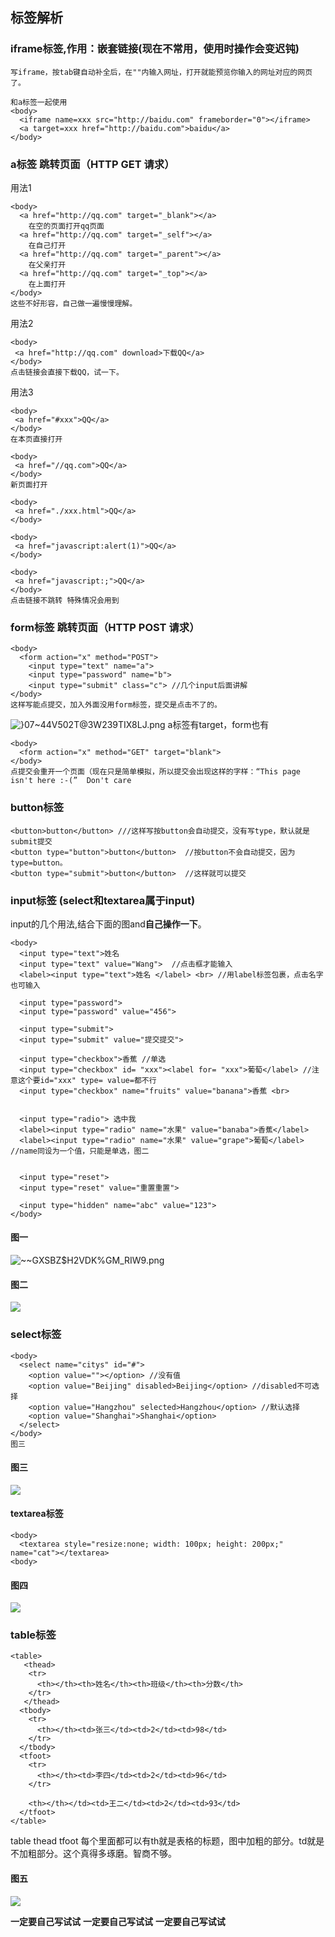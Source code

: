 ## 标签解析

### iframe标签,作用：嵌套链接(现在不常用，使用时操作会变迟钝)
```
写iframe，按tab键自动补全后，在""内输入网址，打开就能预览你输入的网址对应的网页了。
```
```
和a标签一起使用
<body>
  <iframe name=xxx src="http://baidu.com" frameborder="0"></iframe>
  <a target=xxx href="http://baidu.com">baidu</a>
</body>
```
### a标签 跳转页面（HTTP GET 请求）
用法1
```
<body>
  <a href="http://qq.com" target="_blank"></a> 
	在空的页面打开qq页面
  <a href="http://qq.com" target="_self"></a>
	在自己打开
  <a href="http://qq.com" target="_parent"></a>
	在父亲打开
  <a href="http://qq.com" target="_top"></a>
	在上面打开
</body>
这些不好形容，自己做一遍慢慢理解。
```
用法2
```
<body>
 <a href="http://qq.com" download>下载QQ</a>
</body>
点击链接会直接下载QQ，试一下。
```
用法3
```
<body>
 <a href="#xxx">QQ</a>
</body>
在本页直接打开
```
```
<body>
 <a href="//qq.com">QQ</a>
</body>
新页面打开
```
```
<body>
 <a href="./xxx.html">QQ</a>
</body>
```
```
<body>
 <a href="javascript:alert(1)">QQ</a>
</body>
```
```
<body>
 <a href="javascript:;">QQ</a>
</body>
点击链接不跳转 特殊情况会用到
```
### form标签 跳转页面（HTTP POST 请求）
```
<body>
  <form action="x" method="POST">
    <input type="text" name="a"> 
    <input type="password" name="b">
    <input type="submit" class="c"> //几个input后面讲解
</body>
这样写能点提交，加入外面没用form标签，提交是点击不了的。
```
![}07~44V502T@3W239TIX8LJ.png](https://i.loli.net/2019/02/21/5c6e4a02649bc.png)
a标签有target，form也有
```
<body>
  <form action="x" method="GET" target="blank">
</body>
点提交会重开一个页面（现在只是简单模拟，所以提交会出现这样的字样：“This page isn't here :-(”  Don't care
```
### button标签
```
<button>button</button> ///这样写按button会自动提交，没有写type，默认就是submit提交
<button type="button">button</button>  //按button不会自动提交，因为type=button。
<button type="submit">button</button>  //这样就可以提交
```
### input标签 (select和textarea属于input)
input的几个用法,结合下面的图and**自己操作一下**。
```
<body>
  <input type="text">姓名
  <input type="text" value="Wang">  //点击框才能输入
  <label><input type="text">姓名 </label> <br> //用label标签包裹，点击名字也可输入
  
  <input type="password">
  <input type="password" value="456">
  
  <input type="submit">
  <input type="submit" value="提交提交">
  
  <input type="checkbox">香蕉 //单选
  <input type="checkbox" id= "xxx"><label for= "xxx">葡萄</label> //注意这个要id="xxx" type= value=都不行
  <input type="checkbox" name="fruits" value="banana">香蕉 <br>

  
  <input type="radio"> 选中我
  <label><input type="radio" name="水果" value="banaba">香蕉</label>
  <label><input type="radio" name="水果" value="grape">葡萄</label> //name同设为一个值，只能是单选，图二
	
  
  <input type="reset">
  <input type="reset" value="重置重置">
  
  <input type="hidden" name="abc" value="123">
</body>
```
#### 图一
![~~`G`XSBZ$H2VDK%GM_RIW9.png](https://i.loli.net/2019/02/21/5c6e6a8e5a2d7.png)
#### 图二
![](https://i.loli.net/2019/02/21/5c6e6ad2e17ae.png)
### select标签
```
<body>
  <select name="citys" id="#">
    <option value=""></option> //没有值
    <option value="Beijing" disabled>Beijing</option> //disabled不可选择
    <option value="Hangzhou" selected>Hangzhou</option> //默认选择
    <option value="Shanghai">Shanghai</option>
  </select>
</body>
图三
```
#### 图三
![](https://i.loli.net/2019/02/21/5c6e6f403a8fa.png)
#### textarea标签
```
<body>
  <textarea style="resize:none; width: 100px; height: 200px;" name="cat"></textarea>
<body>
```
#### 图四
![](https://i.loli.net/2019/02/21/5c6e75220b250.png)

### table标签
```
<table>
   <thead>
    <tr>
      <th></th><th>姓名</th><th>班级</th><th>分数</th>
    </tr>
   </thead>
  <tbody>
    <tr>
      <th></th><td>张三</td><td>2</td><td>98</td>
    </tr>
  </tbody>
  <tfoot>
    <tr>
      <th></th><td>李四</td><td>2</td><td>96</td>
    </tr>
    
    <th></th></td><td>王二</td><td>2</td><td>93</td>
  </tfoot>
</table>
```
table thead tfoot 每个里面都可以有th就是表格的标题，图中加粗的部分。td就是不加粗部分。这个真得多琢磨。智商不够。
#### 图五
![](https://i.loli.net/2019/02/21/5c6e808d1b333.png)

**一定要自己写试试**
**一定要自己写试试**
**一定要自己写试试**

